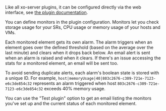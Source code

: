 Like all xo-server plugins, it can be configured directly via
the web interface, see [the plugin documentation](https://xen-orchestra.com/docs/plugins.html).

You can define monitors in the plugin configuration. Monitors let you check storage usage for your SRs, CPU usage or memory usage of your hosts and VMs.

Each monitored element gets its own alarm. The alarm triggers when an element goes over the defined threshold (based on the average over the last minute) and clears when it drops back below. An email alert is sent when an alarm is raised and when it clears. If there's an issue accessing the stats for a monitored element, an email will be sent too.

To avoid sending duplicate alerts, each alarm's boolean state is stored with a unique ID. For example, `host|memoryUsage|40|803c2676-c309-721e-7123-e6c3de854c32` represents an alarm triggered when host `803c2676-c309-721e-7123-e6c3de854c32` exceeds 40% memory usage.

You can use the "Test plugin" option to get an email listing the monitors you've set up and the current status of each monitored element.
